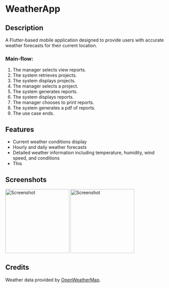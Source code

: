 # WeatherApp

## Description
A Flutter-based mobile application designed to provide users with accurate weather forecasts for their current location. 
### Main-flow:
1. The manager selects view reports.
2. The system retrieves projects.
3. The system displays projects.
4. The manager selects a project.
5. The system generates reports.
6. The system displays reports.
7. The manager chooses to print reports.
8. The system generates a pdf of reports.
9. The use case ends.

## Features
- Current weather conditions display
- Hourly and daily weather forecasts
- Detailed weather information including temperature, humidity, wind speed, and conditions
- This

## Screenshots
<img src="https://github.com/LSThusini/weather_app/assets/112751372/26c492cb-955d-4e02-ae8b-9a793f2722fc" alt="Screenshot" width="200"/> <img src="https://github.com/LSThusini/weather_app/assets/112751372/9aac76bd-bc4b-416c-a08c-4e1d564d1b52" alt="Screenshot" width="200"/>



## Credits
Weather data provided by [OpenWeatherMap](https://openweathermap.org/).


